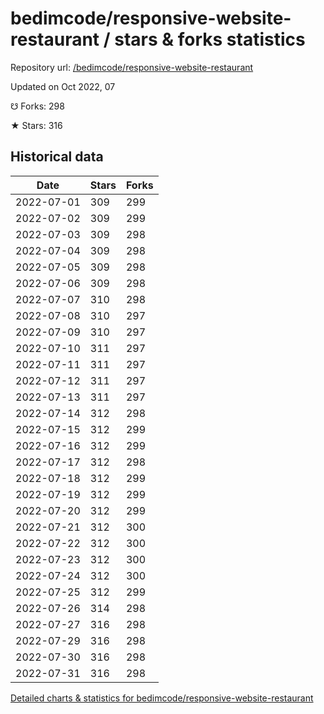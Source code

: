 # bedimcode/responsive-website-restaurant / stars & forks statistics

Repository url: [/bedimcode/responsive-website-restaurant](https://github.com/bedimcode/responsive-website-restaurant)

Updated on Oct 2022, 07

☋ Forks: 298

★ Stars: 316

## Historical data
| Date | Stars | Forks |
|------|-------|-------|
| 2022-07-01 | 309 | 299 | 
| 2022-07-02 | 309 | 299 | 
| 2022-07-03 | 309 | 298 | 
| 2022-07-04 | 309 | 298 | 
| 2022-07-05 | 309 | 298 | 
| 2022-07-06 | 309 | 298 | 
| 2022-07-07 | 310 | 298 | 
| 2022-07-08 | 310 | 297 | 
| 2022-07-09 | 310 | 297 | 
| 2022-07-10 | 311 | 297 | 
| 2022-07-11 | 311 | 297 | 
| 2022-07-12 | 311 | 297 | 
| 2022-07-13 | 311 | 297 | 
| 2022-07-14 | 312 | 298 | 
| 2022-07-15 | 312 | 299 | 
| 2022-07-16 | 312 | 299 | 
| 2022-07-17 | 312 | 298 | 
| 2022-07-18 | 312 | 299 | 
| 2022-07-19 | 312 | 299 | 
| 2022-07-20 | 312 | 299 | 
| 2022-07-21 | 312 | 300 | 
| 2022-07-22 | 312 | 300 | 
| 2022-07-23 | 312 | 300 | 
| 2022-07-24 | 312 | 300 | 
| 2022-07-25 | 312 | 299 | 
| 2022-07-26 | 314 | 298 | 
| 2022-07-27 | 316 | 298 | 
| 2022-07-29 | 316 | 298 | 
| 2022-07-30 | 316 | 298 | 
| 2022-07-31 | 316 | 298 | 


[Detailed charts & statistics for bedimcode/responsive-website-restaurant](https://reviewgithub.com/rep/bedimcode/responsive-website-restaurant)
